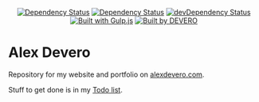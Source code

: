 <p align="center">
  <a href="https://circleci.com/gh/alexdevero/alex-devero-website/"><img alt="Dependency Status" src="https://circleci.com/gh/alexdevero/alex-devero-website.svg?style=shield&circle-token=:circle-token"></a>
  <a href="https://david-dm.org/alexdevero/alex-devero-website"><img alt="Dependency Status" src="https://david-dm.org/alexdevero/alex-devero-website.svg?style=flat"></a>
  <a href="https://david-dm.org/alexdevero/alex-devero-website?type=dev"><img alt="devDependency Status" src="https://david-dm.org/alexdevero/alex-devero-website/dev-status.svg?style=flat"></a>
  <a href="http://gulpjs.com/"><img alt="Built with Gulp.js" src="https://img.shields.io/badge/build%20with-gulp-orange.svg"></a>
  <a href="https://alexdevero.com"><img alt="Built by DEVERO" src="https://img.shields.io/badge/built%20by-DEVERO-brightgreen.svg?colorB=d30320"></a>
</p>

# Alex Devero
Repository for my website and portfolio on [alexdevero.com](http://www.alexdevero.com).

Stuff to get done is in my [Todo list](https://github.com/alexdevero/alex-devero-website/blob/master/todo.md).

<!-- contact me via website -->
